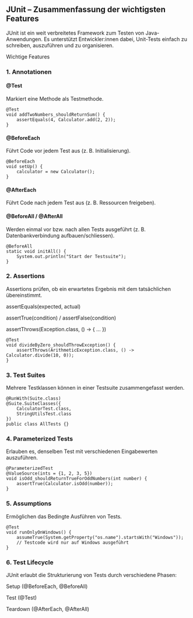 ## JUnit – Zusammenfassung der wichtigsten Features

JUnit ist ein weit verbreitetes Framework zum Testen von Java-Anwendungen. Es unterstützt Entwickler:innen dabei, Unit-Tests einfach zu schreiben, auszuführen und zu organisieren.

Wichtige Features

### 1. Annotationen

#### @Test

Markiert eine Methode als Testmethode.

```
@Test
void addTwoNumbers_shouldReturnSum() {
    assertEquals(4, Calculator.add(2, 2));
}
```

#### @BeforeEach

Führt Code vor jedem Test aus (z. B. Initialisierung).

```
@BeforeEach
void setUp() {
    calculator = new Calculator();
}
```

#### @AfterEach

Führt Code nach jedem Test aus (z. B. Ressourcen freigeben).

#### @BeforeAll / @AfterAll

Werden einmal vor bzw. nach allen Tests ausgeführt (z. B. Datenbankverbindung aufbauen/schliessen).

```
@BeforeAll
static void initAll() {
    System.out.println("Start der Testsuite");
}
```

### 2. Assertions

Assertions prüfen, ob ein erwartetes Ergebnis mit dem tatsächlichen übereinstimmt.

assertEquals(expected, actual)

assertTrue(condition) / assertFalse(condition)

assertThrows(Exception.class, () -> { ... })

```
@Test
void divideByZero_shouldThrowException() {
    assertThrows(ArithmeticException.class, () -> Calculator.divide(10, 0));
}
```

### 3. Test Suites

Mehrere Testklassen können in einer Testsuite zusammengefasst werden.

```
@RunWith(Suite.class)
@Suite.SuiteClasses({
    CalculatorTest.class,
    StringUtilsTest.class
})
public class AllTests {}
```

### 4. Parameterized Tests

Erlauben es, denselben Test mit verschiedenen Eingabewerten auszuführen.

```
@ParameterizedTest
@ValueSource(ints = {1, 2, 3, 5})
void isOdd_shouldReturnTrueForOddNumbers(int number) {
    assertTrue(Calculator.isOdd(number));
}
```

### 5. Assumptions

Ermöglichen das Bedingte Ausführen von Tests.

```
@Test
void runOnlyOnWindows() {
    assumeTrue(System.getProperty("os.name").startsWith("Windows"));
    // Testcode wird nur auf Windows ausgeführt
}
```

### 6. Test Lifecycle

JUnit erlaubt die Strukturierung von Tests durch verschiedene Phasen:

Setup (@BeforeEach, @BeforeAll)

Test (@Test)

Teardown (@AfterEach, @AfterAll)